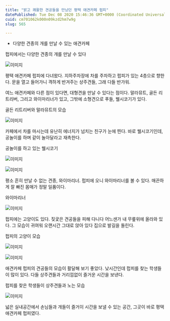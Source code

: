 ```yaml
---
title: "밝고 쾌활한 견공들을 만났던 평택 애견카페 펍피"
datePublished: Tue Dec 08 2020 15:46:36 GMT+0000 (Coordinated Universal Time)
cuid: cm701062k000n09kzd2hm7w9g
slug: 565

---
```



- 다양한 견종의 개를 만날 수 있는 애견카페

펍피에서는 다양한 견종의 개를 만날 수 있다

![이미지](https://cdn.hashnode.com/res/hashnode/image/upload/v1739250760206/6828464b-3770-48b8-8ff7-64e889dd6291.jpeg)

평택 애견카페 펍피에 다녀왔다. 지하주차장에 차를 주차하고 펍피가 있는 4층으로 향한다. 문을 열고 들어가니 격하게 반겨주는 상주견들, 그래 다들 반가워.

여느 애견카페와 다른 점이 있다면, 대형견을 만날 수 있다는 점이다. 말라뮤트, 골든 리트리버, 그리고 와이마리너가 있고, 그밖에 소형견으로 푸들, 웰시코기가 있다.

골든 리트리버와 말라뮤트의 모습

![이미지](https://cdn.hashnode.com/res/hashnode/image/upload/v1739250762072/a783602f-feaf-43b8-be0a-a711499b968d.jpeg)

카페에서 차를 마시는데 유난히 에너지가 넘치는 친구가 눈에 띈다. 바로 웰시코기인데, 공놀이를 하며 같이 놀아달라고 재촉한다.

공놀이를 하고 있는 웰시코기

![이미지](https://cdn.hashnode.com/res/hashnode/image/upload/v1739250764065/90a0c1f3-79d8-40d4-a531-7b6512cd1994.jpeg)

![이미지](https://cdn.hashnode.com/res/hashnode/image/upload/v1739250765562/e1621d79-a96c-4c8d-b04b-eca32c4875ce.jpeg)

평소 흔히 만날 수 없는 견종, 와이마리너. 펍피에 오니 와이마리너를 볼 수 있다. 매끈하게 잘 빠진 몸매가 정말 일품이다.

와이마리너

![이미지](https://cdn.hashnode.com/res/hashnode/image/upload/v1739250767220/764753eb-29e4-4b41-a5dd-6e957ba1ce42.jpeg)

펍피에는 고양이도 있다. 짖궃은 견공들을 피해 다니다 어느샌가 내 무릎위에 올라와 있다. 그 모습이 귀여워 오랜시간 그대로 앉아 있다 집으로 발길을 돌린다.

펍피의 고양이 모습

![이미지](https://cdn.hashnode.com/res/hashnode/image/upload/v1739250768895/287c94ce-49b6-4bc9-970e-b30ae68e3d27.jpeg)

![이미지](https://cdn.hashnode.com/res/hashnode/image/upload/v1739250770494/48e541eb-a616-43d7-97d4-7fe1836e45b0.jpeg)

애견카페 펍피의 견공들의 모습이 활달해 보기 좋았다. 낮시간인데 펍피를 찾는 학생들이 많이 있다. 다들 상주견들과 거리낌없이 즐거운 시간을 보낸다.

펍피를 찾은 학생들이 상주견들과 노는 모습

![이미지](https://cdn.hashnode.com/res/hashnode/image/upload/v1739250772512/470c29ea-00c2-4b22-b8dc-77eef5e963ab.jpeg)

넓은 실내공간에서 손님들과 개들이 즐거이 시간을 보낼 수 있는 공간, 그곳이 바로 평택 애견카페 펍피였다.
